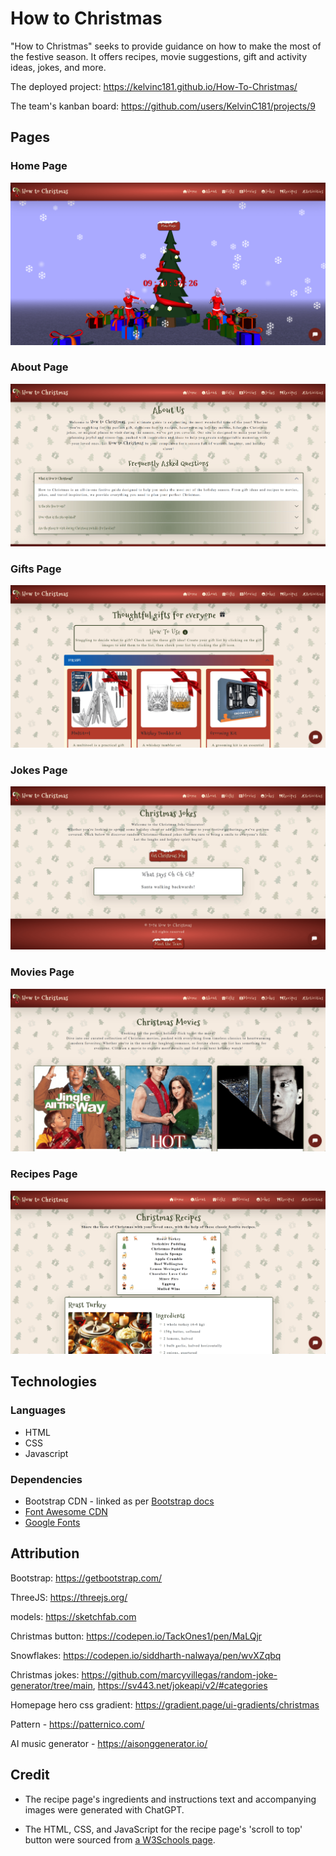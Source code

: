 # How to Christmas

"How to Christmas" seeks to provide guidance on how to make the most of the festive season. It offers recipes, movie suggestions, gift and activity ideas, jokes, and more.

The deployed project: https://kelvinc181.github.io/How-To-Christmas/

The team's kanban board: https://github.com/users/KelvinC181/projects/9

## Pages

### Home Page

![home page screen capture](assets/img/readme_images/home-page.png)

### About Page

![about page screen capture](assets/img/readme_images/about-page.png)

### Gifts Page

![gifts page screen capture](assets/img/readme_images/gifts-page.png)

### Jokes Page

![jokes page screen capture](assets/img/readme_images/jokes-page.png)

### Movies Page

![movies page screen capture](assets/img/readme_images/movies-page.png)

### Recipes Page

![recipes page screen capture](assets/img/readme_images/recipes-page.png)

## Technologies

### Languages

- HTML
- CSS
- Javascript

### Dependencies

- Bootstrap CDN - linked as per [Bootstrap docs](https://getbootstrap.com/docs/5.3/getting-started/introduction/)
- [Font Awesome CDN](https://cdnjs.com/libraries/font-awesome)
- [Google Fonts](https://fonts.google.com)

## Attribution

Bootstrap: https://getbootstrap.com/

ThreeJS: https://threejs.org/

models: https://sketchfab.com

Christmas button: https://codepen.io/TackOnes1/pen/MaLQjr

Snowflakes: https://codepen.io/siddharth-nalwaya/pen/wvXZqbq

Christmas jokes: https://github.com/marcyvillegas/random-joke-generator/tree/main, https://sv443.net/jokeapi/v2/#categories

Homepage hero css gradient: https://gradient.page/ui-gradients/christmas

Pattern - https://patternico.com/

AI music generator - https://aisonggenerator.io/

## Credit

- The recipe page's ingredients and instructions text and accompanying images were generated with ChatGPT.

- The HTML, CSS, and JavaScript for the recipe page's 'scroll to top' button were sourced from [a W3Schools page](https://www.w3schools.com/howto/howto_js_scroll_to_top.asp).
